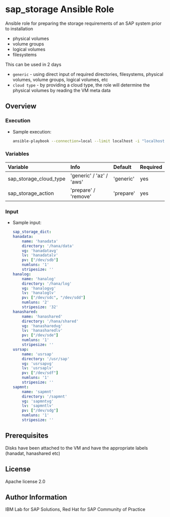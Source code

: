 # sap_storage Ansible Role

Ansible role for preparing the storage requirements of an SAP system prior to installation
- physical volumes
- volume groups
- logical volumes
- filesystems

This can be used in 2 days
- `generic`     - using direct input of required directories, filesystems, physical volumes, volume groups, logical volumes, etc
- `cloud type`  - by providing a cloud type, the role will determine the physical volumes by reading the VM meta data

## Overview

### Execution

- Sample execution:

    ```bash
    ansible-playbook --connection=local --limit localhost -i "localhost," sap-storage.yml -e "@input_file.yml"
    ```

### Variables


| **Variable**                                  | **Info**                                  | **Default** | **Required** |
| :---                                          | :---                                      | :---        | :---         |
| sap_storage_cloud_type                        | 'generic' / 'az' / 'aws'                  | 'generic'   | yes          |
| sap_storage_action                            | 'prepare' / 'remove'                      | 'prepare'   | yes          |

### Input

- Sample input:

    ```yaml
    sap_storage_dict:
    hanadata:
        name: 'hanadata'
        directory: '/hana/data'
        vg: 'hanadatavg'
        lv: 'hanadatalv'
        pv: ["/dev/sdb"]
        numluns: '1'
        stripesize: ''
    hanalog:
        name: 'hanalog'
        directory: '/hana/log'
        vg: 'hanalogvg'
        lv: 'hanaloglv'
        pv: ["/dev/sdc", "/dev/sdd"]
        numluns: '2'
        stripesize: '32'
    hanashared:
        name: 'hanashared'
        directory: '/hana/shared'
        vg: 'hanasharedvg'
        lv: 'hanasharedlv'
        pv: ["/dev/sde"]
        numluns: '1'
        stripesize: ''
    usrsap:
        name: 'usrsap'
        directory: '/usr/sap'
        vg: 'usrsapvg'
        lv: 'usrsaplv'
        pv: ["/dev/sdf"]
        numluns: '1'
        stripesize: ''
    sapmnt:
        name: 'sapmnt'
        directory: '/sapmnt'
        vg: 'sapmntvg'
        lv: 'sapmntlv'
        pv: ["/dev/sdg"]
        numluns: '1'
        stripesize: ''
    ```

## Prerequisites

Disks have been attached to the VM and have the appropriate labels (hanadat, hanashared etc)

## License

Apache license 2.0

## Author Information

IBM Lab for SAP Solutions, Red Hat for SAP Community of Practice
